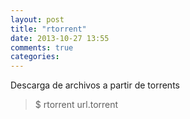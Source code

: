 ```yaml
---
layout: post
title: "rtorrent"
date: 2013-10-27 13:55
comments: true
categories: 
---
```

Descarga de archivos a partir de torrents

>$ rtorrent url.torrent

